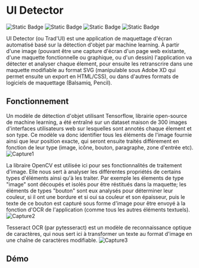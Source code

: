 # UI Detector
![Static Badge](https://img.shields.io/badge/Python-3.7-brightgreen)
![Static Badge](https://img.shields.io/badge/Tesseract%20OCR-4.0-olivedrab)
![Static Badge](https://img.shields.io/badge/Tensorflow-1.7.1-orange)
![Static Badge](https://img.shields.io/badge/OpenCV-4.1.0-orangered)


UI Detector (ou Trad'UI) est une application de maquettage d'écran automatisé basé sur la détection d'objet par machine learning.
À partir d'une image (pouvant être une capture d'écran d'un page web existante, d'une maquette fonctionnelle ou graphique, ou d'un dessin) l'application va détecter et analyser chaque élement, pour ensuite les retranscrire dans une maquette modifiable au format SVG (manipulable sous Adobe XD qui permet ensuite un export en HTML/CSS), ou dans d'autres formats de logiciels de maquettage (Balsamiq, Pencil). </br>

## Fonctionnement

Un modèle de détection d'objet utilisant Tensorflow, librairie open-source de machine learning, a été entraîné sur un dataset maison de 300 images d'interfaces utilisateurs web sur lesquelles sont annotés chaque élement et son type. Ce modèle va donc identifier tous les éléments de l'image fournie ainsi que leur position exacte, qui seront ensuite traités différement en fonction de leur type (image, icône, bouton, paragraphe, zone d'entrée etc).
![Capture1](https://github.com/gdelaunay/ui_detector/assets/55590623/fe94aa3f-8c54-4e19-8590-dee39e1d41d0)

La libraire OpenCV est utilisée ici pour ses fonctionnalités de traitement d'image. Elle nous sert à analyser les différentes propriétés de certains types d'éléments ainsi qu'à les traiter. Par exemple les élements de type "image" sont découpés et isolés pour être réstitués dans la maquette; les éléments de types "bouton" sont eux analysés pour déterminer leur couleur, si il ont une bordure et si oui sa couleur et son épaisseur, puis le texte de ce bouton est capturé sous forme d'image pour être envoyé à la fonction d'OCR de l'application (comme tous les autres éléments textuels).
![Capture2](https://github.com/gdelaunay/ui_detector/assets/55590623/6695f355-8910-4865-82ec-cd2629686768)

Tesseract OCR (par pytesseract) est un modèle de reconnaissance optique de caractères, qui nous sert ici à transformer un texte au format d'image en une chaîne de caractères modifiable.
![Capture3](https://github.com/gdelaunay/ui_detector/assets/55590623/84817f89-464c-4821-b157-1e1c13261a6f)
</br>

## Démo

